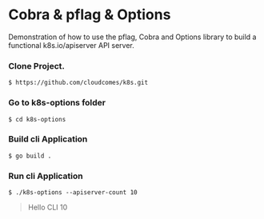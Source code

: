 # Cobra & pflag & Options
Demonstration of how to use the pflag, Cobra and Options library to build a functional k8s.io/apiserver API server.

###  Clone Project.
```
$ https://github.com/cloudcomes/k8s.git
```

### Go to k8s-options folder 
```
$ cd k8s-options
```

### Build cli Application

```
$ go build .
```

### Run cli Application

```
$ ./k8s-options --apiserver-count 10
```
>Hello CLI
>10
